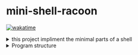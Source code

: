# mini-shell-racoon
[![wakatime](https://wakatime.com/badge/user/7bb37e6a-4017-4391-ba87-85da4d9ae1ef/project/da9e4fd5-8ed3-4d95-a2f1-d2eea6781f15.svg)](https://wakatime.com/badge/user/7bb37e6a-4017-4391-ba87-85da4d9ae1ef/project/da9e4fd5-8ed3-4d95-a2f1-d2eea6781f15)
<details>
 <summary markdown="span">   this project impliment the minimal parts of a shell </summary> 


--------------------------------------------------------
  
-  moving in out directory  
- evaluting user input such as -> "$USER" -> jemartel 
- executing  local command   such as  ./minishell  
- executing  absolute command such as /bin/sh  
- executing  command without saying the path 
  
- redirecting input with "input rediction" with the symbol "<" 
- redirecting output with "input rediction" with the symbol ">"  
- redirecting output and adding to the  end with "append rediction" with the symbol ">>"  
- redirecting input with "input 'here-redicetion' " with the symbol "<<" 
- the shell command of (env,export,echo,exit,cd)  
- return value of the lass process passed down the execution from subprocess   
- piping elements from one command to the other "ls | wc | wc" 
    
</details>
<details>
  <summary markdown="span">Program structure</summary>
  
--------------------------------------------------------
  
- parsing: "creates tokens from the base string tha come from readline"
then if an error occcure a this stage it will prompt an error and display the display it to screens 
the tokens are place in a doubly linklist "(yes its not a tree)"
each token in a the list will be typed "its a number"  according to  previous assumpitons

- jobs: a doubly linklist that is create from  the previous list;
each jobs as fews composents: such as the arguments for a command if there is a commands 
if there redirecton ther will be an list:(a doubly link list) 
if there a error somewhere everything before will be deleted

- evalution: each string passed down the pipeline will be converted 
to what it should be  element prefixed with with a $  in and out of a
string will be 'expanded' otherwise the value with the $ before stay the same without the '
the 'quoting can be nested the first seen do the behavior'
the evalution part of the program is self standing and can be use in any 
other project with minimal  change

- execution: at this stage the program will  try to do rediction < > >> but not << since its
done 'in evalution part' any errror will bail an early exit and not execute anything
last part is trying to see if  the arguments is an executable or otherwise
EVERYTHING tha is not  readline in a subprocess will be deleted in an errors or not
</details>


